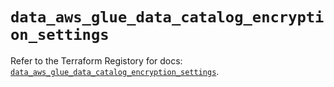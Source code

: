 # `data_aws_glue_data_catalog_encryption_settings`

Refer to the Terraform Registory for docs: [`data_aws_glue_data_catalog_encryption_settings`](https://registry.terraform.io/providers/hashicorp/aws/5.7.0/docs/data-sources/glue_data_catalog_encryption_settings).

